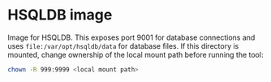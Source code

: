 # HSQLDB image

Image for HSQLDB. This exposes port 9001 for database connections and uses `file:/var/opt/hsqldb/data` for database files. If this directory is mounted, change ownership of the local mount path before running the tool:

```sh
chown -R 999:9999 <local mount path>
```
